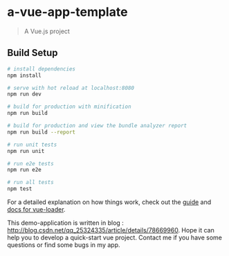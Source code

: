 # a-vue-app-template

> A Vue.js project

## Build Setup

``` bash
# install dependencies
npm install

# serve with hot reload at localhost:8080
npm run dev

# build for production with minification
npm run build

# build for production and view the bundle analyzer report
npm run build --report

# run unit tests
npm run unit

# run e2e tests
npm run e2e

# run all tests
npm test
```

For a detailed explanation on how things work, check out the [guide](http://vuejs-templates.github.io/webpack/) and [docs for vue-loader](http://vuejs.github.io/vue-loader).

This demo-application is written in blog : http://blog.csdn.net/qq_25324335/article/details/78669960. Hope it can help you to develop a quick-start vue project.
Contact me if you have some questions or find some bugs in my app.

